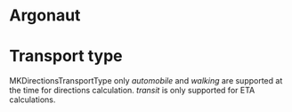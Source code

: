 # Argonaut
# Transport type
MKDirectionsTransportType
only _automobile_ and _walking_ are supported at the time for directions calculation. _transit_ is only supported for ETA calculations.
